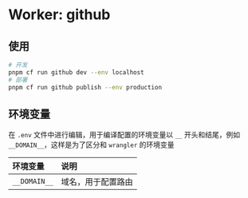 # Worker: github

## 使用

```bash
# 开发
pnpm cf run github dev --env localhost
# 部署
pnpm cf run github publish --env production
```

## 环境变量

在 `.env` 文件中进行编辑，用于编译配置的环境变量以 `__` 开头和结尾，例如 `__DOMAIN__`，这样是为了区分和 `wrangler` 的环境变量

| 环境变量 | 说明 |
| :--- | :--- |
| `__DOMAIN__` | 域名，用于配置路由 |
